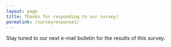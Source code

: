 ```yaml
---
layout: page
title: Thanks for responding to our survey!
permalink: /surveyresponse1/
---
```


Stay tuned to our next e-mail bulletin for the results of this survey.